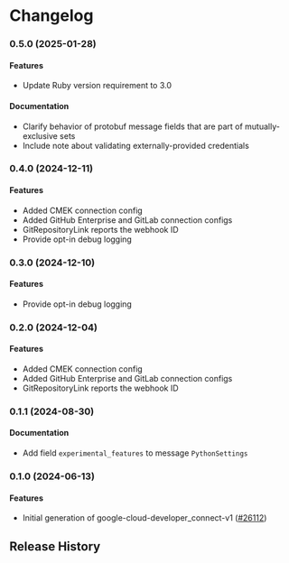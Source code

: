 # Changelog

### 0.5.0 (2025-01-28)

#### Features

* Update Ruby version requirement to 3.0 
#### Documentation

* Clarify behavior of protobuf message fields that are part of mutually-exclusive sets 
* Include note about validating externally-provided credentials 

### 0.4.0 (2024-12-11)

#### Features

* Added CMEK connection config 
* Added GitHub Enterprise and GitLab connection configs 
* GitRepositoryLink reports the webhook ID 
* Provide opt-in debug logging 

### 0.3.0 (2024-12-10)

#### Features

* Provide opt-in debug logging 

### 0.2.0 (2024-12-04)

#### Features

* Added CMEK connection config 
* Added GitHub Enterprise and GitLab connection configs 
* GitRepositoryLink reports the webhook ID 

### 0.1.1 (2024-08-30)

#### Documentation

* Add field `experimental_features` to message `PythonSettings` 

### 0.1.0 (2024-06-13)

#### Features

* Initial generation of google-cloud-developer_connect-v1 ([#26112](https://github.com/googleapis/google-cloud-ruby/issues/26112)) 

## Release History

